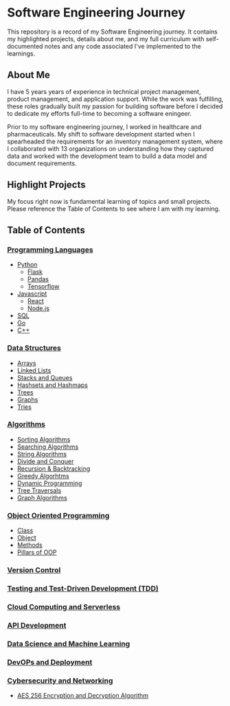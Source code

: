 # Software Engineering Journey
This repository is a record of my Software Engineering journey. It contains my highlighted projects, details about me, and my full curriculum with self-documented notes and any code associated I've implemented to the learnings.

## About Me
I have 5 years years of experience in technical project management, product management, and application support. While the work was fulfilling, these roles gradually built my passion for building software before I decided to dedicate my efforts full-time to becoming a software eningeer.

Prior to my software engineering journey, I worked in healthcare and pharmaceuticals. My shift to software development started when I spearheaded the requirements for an inventory management system, where I collaborated with 13 organizations on understanding how they captured data and worked with the development team to build a data model and document requirements.

## Highlight Projects
My focus right now is fundamental learning of topics and small projects. Please reference the Table of Contents to see where I am with my learning.

## Table of Contents
### [Programming Languages](Link)
- [Python](Link)
  - [Flask](Link)
  - [Pandas](Link)
  - [Tensorflow](Link)
- [Javascript](Link)
  - [React](Link)
  - [Node.js](Link)
- [SQL](Link)
- [Go](Link)
- [C++](Link)
### [Data Structures](Link)
- [Arrays](Link)
- [Linked Lists](Link)
- [Stacks and Queues](Link)
- [Hashsets and Hashmaps](Link)
- [Trees](Link)
- [Graphs](Link)
- [Tries](Link)
### [Algorithms](Link)
- [Sorting Algorithms](Link)
- [Searching Algorithms](Link)
- [String Algorithms](Link)
- [Divide and Conquer](Link)
- [Recursion & Backtracking](Link)
- [Greedy Algorhtms](Link)
- [Dynamic Programming](Link)
- [Tree Traversals](Link)
- [Graph Algorithms](Link)
### [Object Oriented Programming](Link)
- [Class](Link)
- [Object](Link)
- [Methods](Link)
- [Pillars of OOP](Link)
### [Version Control](Link)
### [Testing and Test-Driven Development (TDD)](Link)
### [Cloud Computing and Serverless](Link)
### [API Development](Link)
### [Data Science and Machine Learning](Link)
### [DevOPs and Deployment](Link)
### [Cybersecurity and Networking](Link)
- [AES 256 Encryption and Decryption Algorithm](https://github.com/c0olade/python-mini_projects/tree/main/mini-projects/AES%20256%20encryption%20and%20decryption%20using%20Python#aes-256-encryption-and-decryption-using-python)
